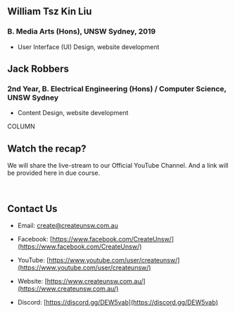---
---

## William Tsz Kin Liu
### B. Media Arts (Hons), UNSW Sydney, 2019

* User Interface (UI) Design, website development

## Jack Robbers
### 2nd Year, B. Electrical Engineering (Hons) / Computer Science, UNSW Sydney

* Content Design, website development

COLUMN

## Watch the recap?

We will share the live-stream to our Official YouTube Channel. And a link will be provided here in due course.

<br>

## Contact Us

* Email: [create@createunsw.com.au](mailto:create@createunsw.com.au) 

* Facebook: [https://www.facebook.com/CreateUnsw/](https://www.facebook.com/CreateUnsw/)

* YouTube: [https://www.youtube.com/user/createunsw/](https://www.youtube.com/user/createunsw/) 

* Website: [https://www.createunsw.com.au/](https://www.createunsw.com.au/)

* Discord: [https://discord.gg/DEW5vab](https://discord.gg/DEW5vab)
